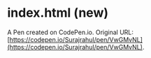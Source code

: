 # index.html (new)

A Pen created on CodePen.io. Original URL: [https://codepen.io/Surajrahul/pen/VwGMvNL](https://codepen.io/Surajrahul/pen/VwGMvNL).

